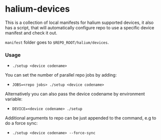 # halium-devices

This is a collection of local manifests for halium supported devices, it also
has a script, that will automatically configure repo to use a specific device
manifest and check it out.

`manifest` folder goes to `$REPO_ROOT/halium/devices`.

### Usage

* `./setup <device codename>`

You can set the number of parallel repo jobs by adding:
* `JOBS=<repo jobs> ./setup <device codename>`

Alternatively you can also pass the device codename by environment variable:
* `DEVICE=<device codename> ./setup`

Additional arguments to repo can be just appended to the command, e.g to do a force sync:

* `./setup <device codename> --force-sync`
